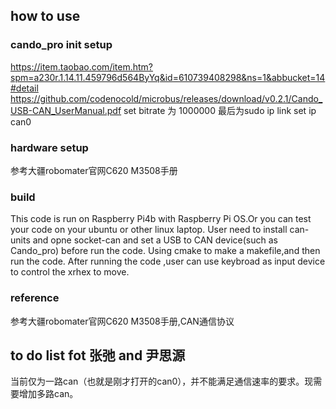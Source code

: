 
## how to use 
### cando_pro init setup
https://item.taobao.com/item.htm?spm=a230r.1.14.11.459796d564ByYq&id=610739408298&ns=1&abbucket=14#detail
https://github.com/codenocold/microbus/releases/download/v0.2.1/Cando_USB-CAN_UserManual.pdf
set bitrate 为 1000000
最后为sudo ip link set ip can0

### hardware setup
参考大疆robomater官网C620 M3508手册

### build
This code is run on Raspberry Pi4b with Raspberry Pi OS.Or you can test your code on your ubuntu or other linux laptop.
User need to install can-units and opne socket-can and set a USB to CAN device(such as Cando_pro) before run the code.
Using cmake to make a makefile,and then run the code.
After running the code ,user can use keybroad as input device to control the xrhex to move.

### reference
参考大疆robomater官网C620 M3508手册,CAN通信协议

## to do list fot 张弛 and 尹思源
当前仅为一路can（也就是刚才打开的can0），并不能满足通信速率的要求。现需要增加多路can。

